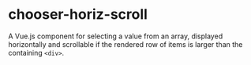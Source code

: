 # chooser-horiz-scroll

A Vue.js component for selecting a value from an array, displayed horizontally and scrollable if the rendered row of items is larger than the containing `<div>`.
